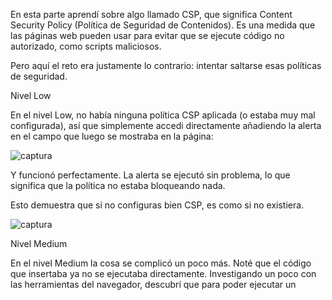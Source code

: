 En esta parte aprendí sobre algo llamado CSP, que significa Content Security Policy (Política de Seguridad de Contenidos). Es una medida que las páginas web pueden usar para evitar que se ejecute código no autorizado, como scripts maliciosos.

Pero aquí el reto era justamente lo contrario: intentar saltarse esas políticas de seguridad.

Nivel Low

En el nivel Low, no había ninguna política CSP aplicada (o estaba muy mal configurada), así que simplemente accedi directamente añadiendo la alerta en el campo que luego se mostraba en la página:

![captura](../images/Captura35)

Y funcionó perfectamente. La alerta se ejecutó sin problema, lo que significa que la política no estaba bloqueando nada.

Esto demuestra que si no configuras bien CSP, es como si no existiera.

![captura](../images/Captura36)

Nivel Medium

En el nivel Medium la cosa se complicó un poco más. Noté que el código que insertaba ya no se ejecutaba directamente. Investigando un poco con las herramientas del navegador, descubrí que para poder ejecutar un <script> en ese entorno, necesitaba un atributo especial llamado nonce.

Un nonce es un valor aleatorio que el navegador espera ver en los scripts para permitir que se ejecuten.

![captura](../images/Captura37)
